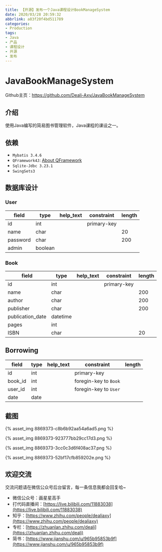 ```yaml
---
title: 【开源】发布一个Java课程设计BookManageSystem
date: 2020/03/28 20:59:32
abbrlink: a83f20f4bd511789
categories:
- Production
tags:
- Java
- 产品
- 课程设计
- 开源
- 发布
---
```

# JavaBookManageSystem

Github主页：https://github.com/Deali-Axy/JavaBookManageSystem

## 介绍
使用Java编写的简易图书管理软件，Java课程的课设之一。

## 依赖
- `Mybatis 3.4.6`
- `QFramework4J`: [About QFramework](https://github.com/Deali-Axy/QFramework4J)
- `Sqlite-Jdbc 3.23.1`
- `SwingSets3`


## 数据库设计
### User
|  field   |  type   | help_text | constraint  | length |
| -------- | ------- | --------- | ----------- | ------ |
| id       | int     |           | primary-key |        |
| name     | char    |           |             | 20     |
| password | char    |           |             | 200    |
| admin    | boolean |           |             |        |

### Book
|      field       |   type   | help_text | constraint  | length |
| ---------------- | -------- | --------- | ----------- | ------ |
| id               | int      |           | primary-key |        |
| name             | char     |           |             | 200    |
| author           | char     |           |             | 200    |
| publisher        | char     |           |             | 200    |
| publication_date | datetime |           |             |        |
| pages            | int      |           |             |        |
| ISBN             | char     |           |             | 20     |

## Borrowing
|  field  | type | help_text |      constraint       | length |
| ------- | ---- | --------- | --------------------- | ------ |
| id      | int  |           | primary-key           |        |
| book_id | int  |           | foregin-key to `Book` |        |
| user_id | int  |           | foregin-key to `User` |        |
| date    | date |           |                       |        |

## 截图
{% asset_img 8869373-c8b6b92aa54a6ad5.png %}

{% asset_img 8869373-923777bb29cc17d3.png %}

{% asset_img 8869373-3cc0c3d6f408ac37.png %}

{% asset_img 8869373-52bf17cfb859202e.png %}

## 欢迎交流
交流问题请在微信公众号后台留言，每一条信息我都会回复哈~
- 微信公众号：画星星高手
- 打代码直播间：[https://live.bilibili.com/11883038](https://live.bilibili.com/11883038)
- 知乎：[https://www.zhihu.com/people/dealiaxy](https://www.zhihu.com/people/dealiaxy)
- 专栏：[https://zhuanlan.zhihu.com/deali](https://zhuanlan.zhihu.com/deali)
- 简书：[https://www.jianshu.com/u/965b95853b9f](https://www.jianshu.com/u/965b95853b9f)
